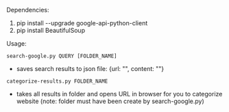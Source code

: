 Dependencies:

1. pip install --upgrade google-api-python-client
2. pip install BeautifulSoup


Usage:
```
search-google.py QUERY [FOLDER_NAME]
```

 * saves search results to json file: {url: "", content: ""} 
```
categorize-results.py FOLDER_NAME
```
* takes all results in folder and opens URL in browser for you to categorize website (note: folder must have been create by search-google.py)
